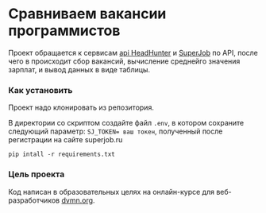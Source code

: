 # Сравниваем вакансии программистов

Проект обращается к  сервисам [api HeadHunter](https://github.com/hhru/api/blob/master/docs/general.md)  и [SuperJob](https://api.superjob.ru/) по API, после чего в происходит сбор вакансий, вычисление среднейго значения зарплат, и вывод данных в виде таблицы.



### Как установить
Проект надо клонировать из репозитория.

В директории со скриптом создайте файл `.env`, в котором сохраните следующий параметр: `SJ_TOKEN= ваш токен`, полученный после регистрации на сайте superjob.ru
```shell
pip intall -r requirements.txt
```
### Цель проекта

Код написан в образовательных целях на онлайн-курсе для веб-разработчиков [dvmn.org](https://dvmn.org/).